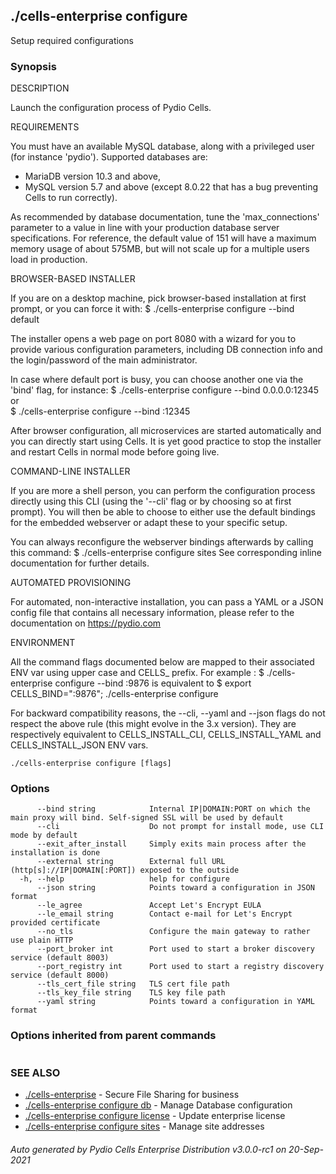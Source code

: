 ## ./cells-enterprise configure

Setup required configurations

### Synopsis


DESCRIPTION

  Launch the configuration process of Pydio Cells.

REQUIREMENTS

  You must have an available MySQL database, along with a privileged user (for instance 'pydio').
  Supported databases are:
   - MariaDB version 10.3 and above,
   - MySQL version 5.7 and above (except 8.0.22 that has a bug preventing Cells to run correctly).

  As recommended by database documentation, tune the 'max_connections' parameter to a value in line
  with your production database server specifications. For reference, the default value of 151 will have a 
  maximum memory usage of about 575MB, but will not scale up for a multiple users load in production.

BROWSER-BASED INSTALLER

  If you are on a desktop machine, pick browser-based installation at first prompt, or you can force it with:
  $ ./cells-enterprise configure --bind default
 
  The installer opens a web page on port 8080 with a wizard for you to provide various configuration parameters, 
  including DB connection info and the login/password of the main administrator.

  In case where default port is busy, you can choose another one via the 'bind' flag, for instance:
  $ ./cells-enterprise configure --bind 0.0.0.0:12345
  or   
  $ ./cells-enterprise configure --bind <your server IP or FQDN>:12345

  After browser configuration, all microservices are started automatically and you can directly start using Cells. 
  It is yet good practice to stop the installer and restart Cells in normal mode before going live.

COMMAND-LINE INSTALLER

  If you are more a shell person, you can perform the configuration process directly using this CLI (using the '--cli' 
  flag or by choosing so at first prompt). You will then be able to choose to either use the default bindings for the 
  embedded webserver or adapt these to your specific setup.
 
  You can always reconfigure the webserver bindings afterwards by calling this command:
  $ ./cells-enterprise configure sites
  See corresponding inline documentation for further details.

AUTOMATED PROVISIONING

  For automated, non-interactive installation, you can pass a YAML or a JSON config file that contains all necessary 
  information, please refer to the documentation on https://pydio.com

ENVIRONMENT

  All the command flags documented below are mapped to their associated ENV var using upper case and CELLS_ prefix.
  For example :
  $ ./cells-enterprise configure --bind :9876
  is equivalent to 
  $ export CELLS_BIND=":9876"; ./cells-enterprise configure

  For backward compatibility reasons, the --cli, --yaml and --json  flags do not respect the above rule (this might evolve in the 3.x version).
  They are respectively equivalent to CELLS_INSTALL_CLI, CELLS_INSTALL_YAML and CELLS_INSTALL_JSON ENV vars.

 

```
./cells-enterprise configure [flags]
```

### Options

```
      --bind string            Internal IP|DOMAIN:PORT on which the main proxy will bind. Self-signed SSL will be used by default
      --cli                    Do not prompt for install mode, use CLI mode by default
      --exit_after_install     Simply exits main process after the installation is done
      --external string        External full URL (http[s]://IP|DOMAIN[:PORT]) exposed to the outside
  -h, --help                   help for configure
      --json string            Points toward a configuration in JSON format
      --le_agree               Accept Let's Encrypt EULA
      --le_email string        Contact e-mail for Let's Encrypt provided certificate
      --no_tls                 Configure the main gateway to rather use plain HTTP
      --port_broker int        Port used to start a broker discovery service (default 8003)
      --port_registry int      Port used to start a registry discovery service (default 8000)
      --tls_cert_file string   TLS cert file path
      --tls_key_file string    TLS key file path
      --yaml string            Points toward a configuration in YAML format
```

### Options inherited from parent commands

```
```

### SEE ALSO

* [./cells-enterprise](./cells-enterprise)	 - Secure File Sharing for business
* [./cells-enterprise configure db](./cells-enterprise-configure-db)	 - Manage Database configuration
* [./cells-enterprise configure license](./cells-enterprise-configure-license)	 - Update enterprise license
* [./cells-enterprise configure sites](./cells-enterprise-configure-sites)	 - Manage site addresses

###### Auto generated by Pydio Cells Enterprise Distribution v3.0.0-rc1 on 20-Sep-2021
